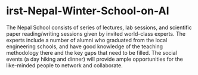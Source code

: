 # irst-Nepal-Winter-School-on-AI
The Nepal School consists of series of lectures, lab sessions, and scientific paper reading/writing sessions given by invited world-class experts. The experts include a number of alumni who graduated from the local engineering schools, and have good knowledge of the teaching methodology there and the key gaps that need to be filled. The social events (a day hiking and dinner) will provide ample opportunities for the like-minded people to network and collaborate.
